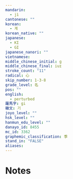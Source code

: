 ```yaml
---
mandarin:
  - jì
cantonese: ""
korean:
  - 계
korean_native: ""
japanese:
  - KI
  - GI
japanese_nanori: ""
vietnamese:
middle_chinese_initial: g
middle_chinese_final: iuɪ
stroke_count: "11"
radical: 心
skip_number: 1-3-8
grade_level: 名
pos: ""
english:
  - perturbed
羅馬字: gi
韓文: 기
joyo_level: ""
hsk_level: ""
hanmun_edu_level: ""
danayo_id: 8455
mc_id: 3362
graphemic_classification: 季
stand_in: "FALSE"
aliases:
---
```


# Notes
